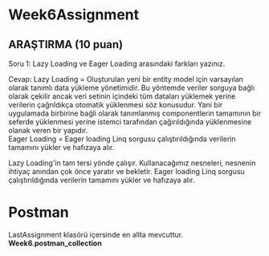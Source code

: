 # Week6Assignment

## ARAŞTIRMA (10 puan)
Soru 1: Lazy Loading ve Eager Loading arasındaki farkları yazınız.

Cevap: Lazy Loading = Oluşturulan yeni bir entity model için varsayılan olarak tanımlı data yükleme yönetimidir. Bu yöntemde veriler sorguya bağlı olarak çekilir ancak veri setinin içindeki tüm dataları yüklemek yerine verilerin çağrıldıkça otomatik yüklenmesi söz konusudur. Yani bir uygulamada birbirine bağli olarak tanımlanmış componentlerin tamamının bir seferde yüklenmesi yerine istemci tarafından çağırıldığında yüklenmesine olanak veren bir yapıdır. 
      <br> Eager Loading = Eager loading Linq sorgusu çalıştırıldığında verilerin tamamını yükler ve hafızaya alır.

Lazy Loading'in tam tersi yönde çalışır. Kullanacağımız nesneleri, nesnenin ihtiyaç anından çok önce yaratır ve bekletir. Eager loading Linq sorgusu çalıştırıldığında verilerin tamamını yükler ve hafızaya alır.

# Postman

LastAssignment klasörü içersinde en allta mevcuttur. 
<br><b>Week6.postman_collection
